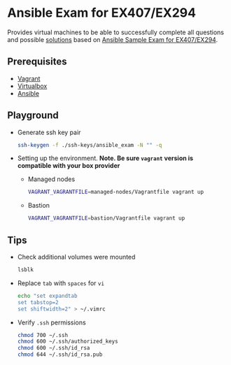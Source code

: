 # **Ansible Exam for EX407/EX294**

Provides virtual machines to be able to successfully complete all questions and possible [solutions](./SOLUTIONS.md) based on [Ansible Sample Exam for EX407/EX294](https://www.lisenet.com/2019/ansible-sample-exam-for-ex407/).

## **Prerequisites**

- [Vagrant](https://www.vagrantup.com/)
- [Virtualbox](https://www.virtualbox.org/)
- [Ansible](https://github.com/ansible/ansible)

## **Playground**

- Generate ssh key pair

  ```sh
  ssh-keygen -f ./ssh-keys/ansible_exam -N "" -q
  ```

- Setting up the environment. **Note. Be sure `vagrant` version is compatible with your box provider**

  - Managed nodes

    ```sh
    VAGRANT_VAGRANTFILE=managed-nodes/Vagrantfile vagrant up
    ```

  - Bastion

    ```sh
    VAGRANT_VAGRANTFILE=bastion/Vagrantfile vagrant up
    ```

## **Tips**

- Check additional volumes were mounted

  ```sh
  lsblk
  ```

- Replace `tab` with `spaces` for `vi`

  ```sh
  echo "set expandtab
  set tabstop=2
  set shiftwidth=2" > ~/.vimrc
  ```

- Verify `.ssh` permissions

  ```sh
  chmod 700 ~/.ssh
  chmod 600 ~/.ssh/authorized_keys
  chmod 600 ~/.ssh/id_rsa
  chmod 644 ~/.ssh/id_rsa.pub
  ```
